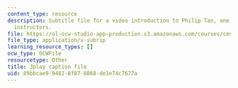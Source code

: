 ```yaml
---
content_type: resource
description: Subtitle file for a video introduction to Philip Tan, one of the course
  instructors.
file: https://ol-ocw-studio-app-production.s3.amazonaws.com/courses/cms-611j-creating-video-games-fall-2014/89bbcae994828f878868de1e74c7677a_RY0X1oEQbb0.srt
file_type: application/x-subrip
learning_resource_types: []
ocw_type: OCWFile
resourcetype: Other
title: 3play caption file
uid: 89bbcae9-9482-8f87-8868-de1e74c7677a
---
```

